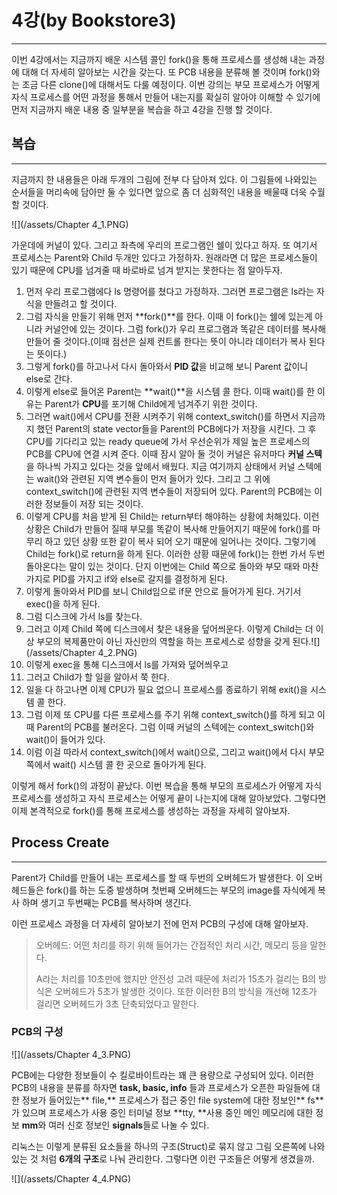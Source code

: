 # 4강\(by Bookstore3\)

---

이번 4강에서는 지금까지 배운 시스템 콜인 fork\(\)을 통해 프로세스를 생성해 내는 과정에 대해 더 자세히 알아보는 시간을 갖는다.  또 PCB 내용을 분류해 볼 것이며 fork\(\)와는 조금 다른 clone\(\)에 대해서도 다룰 예정이다. 이번 강의는 부모 프로세스가 어떻게 자식 프로세스를 어떤 과정을 통해서 만들어 내는지를 확실히 알아야 이해할 수 있기에 먼저 지금까지 배운 내용 중 일부분을 복습을 하고 4강을 진행 할 것이다.

## 복습

---

지금까지 한 내용들은 아래 두개의 그림에 전부 다 담아져 있다. 이 그림들에 나와있는 순서들을 머리속에 담아만 둘 수 있다면 앞으로 좀 더 심화적인 내용을 배울때 더욱 수월 할 것이다.

![](/assets/Chapter 4_1.PNG)

가운데에 커널이 있다. 그리고 좌측에 우리의 프로그램인 쉘이 있다고 하자. 또 여기서 프로세스는 Parent와 Child 두개만 있다고 가정하자. 원래라면 더 많은 프로세스들이 있기 때문에 CPU를 넘겨줄 때 바로바로 넘겨 받지는 못한다는 점 알아두자.

1. 먼저 우리 프로그램에다 ls 명령어를 쳤다고 가정하자. 그러면 프로그램은 ls라는 자식을 만들려고 할 것이다.
2. 그럼 자식을 만들기 위해 먼저 **fork\(\)**를 한다. 이때 이 fork\(\)는 쉘에 있는게 아니라 커널안에 있는 것이다. 그럼 fork\(\)가  우리 프로그램과 똑같은 데이터를 복사해 만들어 줄 것이다.\(이때 점선은 실제 컨트롤 한다는 뜻이 아니라 데이터가 복사 된다는 뜻이다.\)
3. 그렇게 fork\(\)를 하고나서 다시 돌아와서 **PID 값**을 비교해 보니 Parent 값이니 else로 간다.
4. 이렇게 else로 들어온 Parent는 **wait\(\)**을 시스템 콜 한다. 이때 wait\(\)를 한 이유는 Parent가 **CPU**를 포기해 Child에게 넘겨주기 위한 것이다.
5. 그러면 wait\(\)에서 CPU를 전환 시켜주기 위해 context\_switch\(\)를 하면서 지금까지 했던 Parent의 state vector들을 Parent의 PCB에다가 저장을 시킨다. 그 후 CPU를 기다리고 있는 ready queue에 가서 우선순위가 제일 높은 프로세스의 PCB를 CPU에 연결 시켜 준다. 이때 잠시 알아 둘 것이 커널은 유저마다 **커널 스텍**을 하나씩 가지고 있다는 것을 앞에서 배웠다. 지금 여기까지 상태에서 커널 스텍에는 wait\(\)와 관련된 지역 변수들이 먼저 들어가 있다. 그리고 그 위에 context\_switch\(\)에 관련된 지역 변수들이 저장되어 있다.  Parent의 PCB에는 이러한 정보들이 저장 되는 것이다.
6. 이렇게 CPU를 처음 받게 된 Child는 return부터 해야하는 상황에 처해있다. 이런 상황은 Child가 만들어 질때 부모를 똑같이 복사해 만들어지기 때문에 fork\(\)를 마무리 하고 있던 상황 또한 같이 복사 되어 오기 때문에 일어나는 것이다. 그렇기에 Child는 fork\(\)로 return을 하게 된다. 이러한 상황 때문에 fork\(\)는 한번 가서 두번 돌아온다는 말이 있는 것이다. 단지 이번에는 Child 쪽으로 돌아와 부모 때와 마찬가지로 PID를 가지고 if와 else로 갈지를 결정하게 된다.
7. 이렇게 돌아와서 PID를 보니 Child임으로 if문 안으로 들어가게 된다. 거기서 exec\(\)을 하게 된다.
8. 그럼 디스크에 가서 ls를 찾는다.
9. 그러고 이제 Child 쪽에 디스크에서 찾은 내용을 덮어씌운다. 이렇게 Child는 더 이상 부모의 복제품만이 아닌 자신만의 역할을 하는 프로세스로 성향을 갖게 된다.![](/assets/Chapter 4_2.PNG)
10. 이렇게 exec을 통해 디스크에서 ls를 가져와 덮어씌우고
11. 그러고 Child가 할 일을 알아서 쭉 한다.
12. 일을 다 하고나면 이제 CPU가 필요 없으니 프로세스를 종료하기 위해 exit\(\)을 시스템 콜 한다.
13. 그럼 이제 또 CPU를 다른 프로세스를 주기 위해 context\_switch\(\)를 하게 되고 이때 Parent의 PCB를 불러온다. 그럼 이때 커널의 스텍에는 context\_switch\(\)와 wait\(\)이 들어가 있다.
14. 이럼 이걸 따라서 context\_switch\(\)에서 wait\(\)으로, 그리고 wait\(\)에서 다시 부모쪽에서 wait\(\) 시스템 콜 한 곳으로 돌아가게 된다.

이렇게 해서 fork\(\)의 과정이 끝났다. 이번 복습을 통해 부모의 프로세스가 어떻게 자식 프로세스를 생성하고 자식 프로세스는 어떻게 끝이 나는지에 대해 알아보았다. 그렇다면 이제 본격적으로 fork\(\)를 통해 프로세스를 생성하는 과정을 자세히 알아보자.

## Process Create

---

Parent가 Child를 만들어 내는 프로세스를 할 때 두번의 오버헤드가 발생한다. 이 오버헤드들은 fork\(\)를 하는 도중 발생하며 첫번째 오버헤드는 부모의 image를 자식에게 복사 하며 생기고 두번째는 PCB를 복사하며 생긴다.

이런 프로세스 과정을 더 자세히 알아보기 전에 먼저 PCB의 구성에 대해 알아보자.

> 오버헤드: 어떤 처리를 하기 위해 들어가는 간접적인 처리 시간, 메모리 등을 말한다.
>
> A라는 처리를 10초만에 했지만 안전성 고려 때문에 처리가 15초가 걸리는 B의 방식은 오버헤드가 5초가 발생한 것이다. 또한 이러한 B의 방식을 개선해 12초가 걸리면 오버헤드가 3초 단축되었다고 말한다.

### PCB의 구성

 ![](/assets/Chapter 4_3.PNG)

PCB에는 다양한 정보들이 수 킬로바이트라는 꽤 큰 용량으로 구성되어 있다. 이러한 PCB의 내용을 분류를 하자면 **task, basic, info** 들과 프로세스가 오픈한 파일들에 대한 정보가 들어있는** file,** 프로세스가 접근 중인 file system에 대한 정보인** fs**가 있으며 프로세스가 사용 중인 터미널 정보 **tty, **사용 중인 메인 메모리에 대한 정보 **mm**와 여러 신호 정보인 **signals**들로 나눌 수 있다.

리눅스는 이렇게 분류된 요소들을 하나의 구조\(Struct\)로 묶지 않고 그림 오른쪽에 나와 있는 것 처럼 **6개의 구조**로 나눠 관리한다. 그렇다면 이런 구조들은 어떻게 생겼을까.

![](/assets/Chapter 4_4.PNG)





